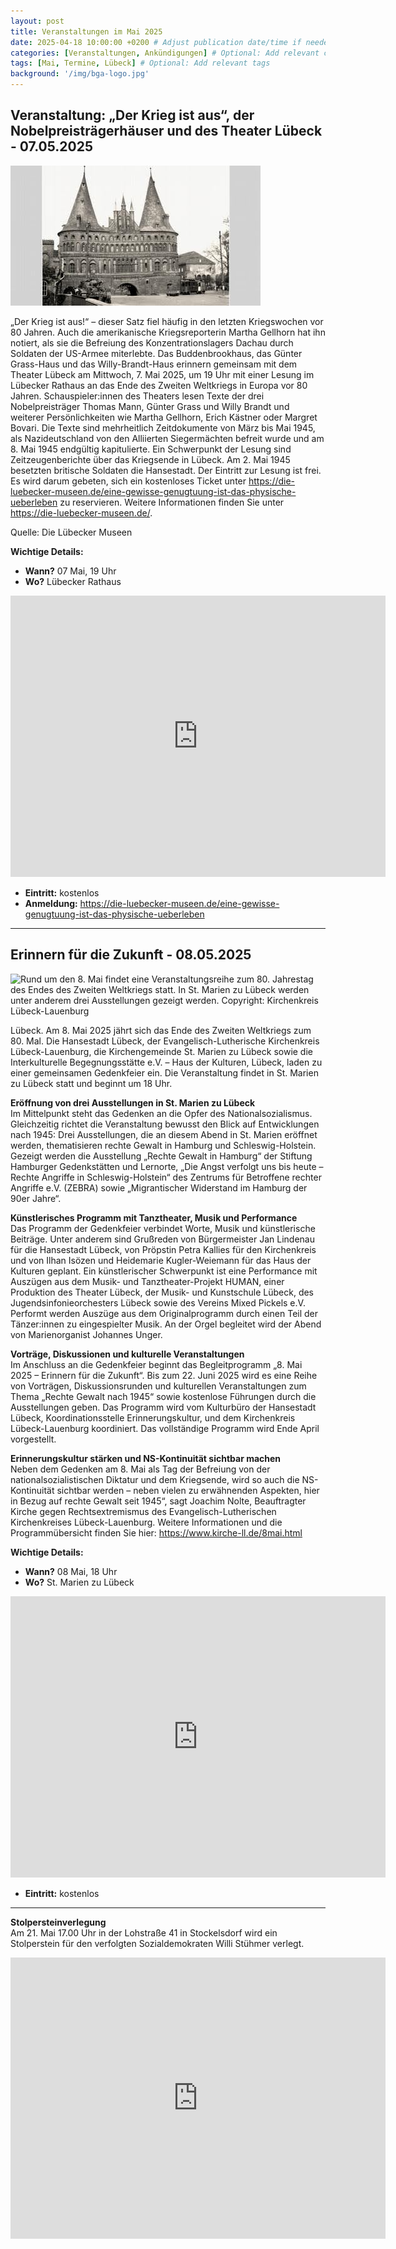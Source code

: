 ```yaml
---
layout: post
title: Veranstaltungen im Mai 2025
date: 2025-04-18 10:00:00 +0200 # Adjust publication date/time if needed
categories: [Veranstaltungen, Ankündigungen] # Optional: Add relevant categories
tags: [Mai, Termine, Lübeck] # Optional: Add relevant tags
background: '/img/bga-logo.jpg'
---
```


## Veranstaltung: „Der Krieg ist aus“, der Nobelpreisträgerhäuser und des Theater Lübeck - 07.05.2025

![Britische Panzerfahrzeuge vor dem Holstentor (Copyright IWM)](/img/posts/holstentor_panzer.jpg)

„Der Krieg ist aus!“ – dieser Satz fiel häufig in den letzten Kriegswochen vor 80 Jahren. 
Auch die amerikanische Kriegsreporterin Martha Gellhorn hat ihn notiert, als sie die Befreiung des Konzentrationslagers Dachau durch Soldaten der US-Armee miterlebte.
Das Buddenbrookhaus, das Günter Grass-Haus und das Willy-Brandt-Haus erinnern gemeinsam mit dem Theater Lübeck am Mittwoch, 7. Mai 2025, um 19 Uhr mit einer Lesung im Lübecker Rathaus an das Ende des Zweiten Weltkriegs in Europa vor 80 Jahren. 
Schauspieler:innen des Theaters lesen Texte der drei Nobelpreisträger Thomas Mann, Günter Grass und Willy Brandt und weiterer Persönlichkeiten wie Martha Gellhorn, Erich Kästner oder Margret Bovari. 
Die Texte sind mehrheitlich Zeitdokumente von März bis Mai 1945, als Nazideutschland von den Alliierten Siegermächten befreit wurde und am 8. Mai 1945 endgültig kapitulierte. 
Ein Schwerpunkt der Lesung sind Zeitzeugenberichte über das Kriegsende in Lübeck. 
Am 2. Mai 1945 besetzten britische Soldaten die Hansestadt.
Der Eintritt zur Lesung ist frei. Es wird darum gebeten, sich ein kostenloses Ticket unter https://die-luebecker-museen.de/eine-gewisse-genugtuung-ist-das-physische-ueberleben zu reservieren.
Weitere Informationen finden Sie unter https://die-luebecker-museen.de/.

Quelle: Die Lübecker Museen

**Wichtige Details:**
* **Wann?** 07 Mai, 19 Uhr
* **Wo?** Lübecker Rathaus

<iframe 
src="https://www.google.com/maps/embed?pb=!1m18!1m12!1m3!1d2352.658102578439!2d10.682855077074091!3d53.86672733565968!2m3!1f0!2f0!3f0!3m2!1i1024!2i768!4f13.1!3m3!1m2!1s0x47b20959dbfc1771%3A0xef8b62b98c0839a4!2sStadtverwaltung%20Hansestadt%20L%C3%BCbeck!5e0!3m2!1sen!2sde!4v1744996915133!5m2!1sen!2sde" 
width="600" 
height="450" 
style="border:0;" 
allowfullscreen="" 
loading="lazy" 
referrerpolicy="no-referrer-when-downgrade">
</iframe>

* **Eintritt:** kostenlos
* **Anmeldung:** https://die-luebecker-museen.de/eine-gewisse-genugtuung-ist-das-physische-ueberleben

---

## Erinnern für die Zukunft - 08.05.2025

![Rund um den 8. Mai findet eine Veranstaltungsreihe zum 80. Jahrestag des Endes des Zweiten Weltkriegs statt. In St. Marien zu Lübeck werden unter anderem drei Ausstellungen gezeigt werden. Copyright: Kirchenkreis Lübeck-Lauenburg
](/img/posts/erinnern_zukunft.jpg)

Lübeck. Am 8. Mai 2025 jährt sich das Ende des Zweiten Weltkriegs zum 80. Mal. 
Die Hansestadt Lübeck, der Evangelisch-Lutherische Kirchenkreis Lübeck-Lauenburg, die Kirchengemeinde St. Marien zu Lübeck sowie die Interkulturelle Begegnungsstätte e.V. – Haus der Kulturen, Lübeck, laden zu einer gemeinsamen Gedenkfeier ein. 
Die Veranstaltung findet in St. Marien zu Lübeck statt und beginnt um 18 Uhr.

**Eröffnung von drei Ausstellungen in St. Marien zu Lübeck**  
Im Mittelpunkt steht das Gedenken an die Opfer des Nationalsozialismus. 
Gleichzeitig richtet die Veranstaltung bewusst den Blick auf Entwicklungen nach 1945: Drei Ausstellungen, die an diesem Abend in St. Marien eröffnet werden, thematisieren rechte Gewalt in Hamburg und Schleswig-Holstein. 
Gezeigt werden die Ausstellung „Rechte Gewalt in Hamburg“ der Stiftung Hamburger Gedenkstätten und Lernorte, „Die Angst verfolgt uns bis heute – Rechte Angriffe in Schleswig-Holstein“ des Zentrums für Betroffene rechter Angriffe e.V. (ZEBRA) sowie „Migrantischer Widerstand im Hamburg der 90er Jahre“.

**Künstlerisches Programm mit Tanztheater, Musik und Performance**  
Das Programm der Gedenkfeier verbindet Worte, Musik und künstlerische Beiträge. 
Unter anderem sind Grußreden von Bürgermeister Jan Lindenau für die Hansestadt Lübeck, von Pröpstin Petra Kallies für den Kirchenkreis und von Ilhan Isözen und Heidemarie Kugler-Weiemann für das Haus der Kulturen geplant. 
Ein künstlerischer Schwerpunkt ist eine Performance mit Auszügen aus dem Musik- und Tanztheater-Projekt HUMAN, einer Produktion des Theater Lübeck, der Musik- und Kunstschule Lübeck, des Jugendsinfonieorchesters Lübeck sowie des Vereins Mixed Pickels e.V. Performt werden Auszüge aus dem Originalprogramm durch einen Teil der Tänzer:innen zu eingespielter Musik. 
An der Orgel begleitet wird der Abend von Marienorganist Johannes Unger. 

**Vorträge, Diskussionen und kulturelle Veranstaltungen**  
Im Anschluss an die Gedenkfeier beginnt das Begleitprogramm „8. Mai 2025 – Erinnern für die Zukunft“. 
Bis zum 22. Juni 2025 wird es eine Reihe von Vorträgen, Diskussionsrunden und kulturellen Veranstaltungen zum Thema „Rechte Gewalt nach 1945“ sowie kostenlose Führungen durch die Ausstellungen geben. 
Das Programm wird vom Kulturbüro der Hansestadt Lübeck, Koordinationsstelle Erinnerungskultur, und dem Kirchenkreis Lübeck-Lauenburg koordiniert. 
Das vollständige Programm wird Ende April vorgestellt. 

**Erinnerungskultur stärken und NS-Kontinuität sichtbar machen**  
Neben dem Gedenken am 8. Mai als Tag der Befreiung von der nationalsozialistischen Diktatur und dem Kriegsende, wird so auch die NS-Kontinuität sichtbar werden – neben vielen zu erwähnenden Aspekten, hier in Bezug auf rechte Gewalt seit 1945“, sagt Joachim Nolte, Beauftragter Kirche gegen Rechtsextremismus des Evangelisch-Lutherischen Kirchenkreises Lübeck-Lauenburg.
Weitere Informationen und die Programmübersicht finden Sie hier: https://www.kirche-ll.de/8mai.html

**Wichtige Details:**
* **Wann?** 08 Mai, 18 Uhr
* **Wo?** St. Marien zu Lübeck

<iframe 
src="https://www.google.com/maps/embed?pb=!1m18!1m12!1m3!1d2352.599735373698!2d10.682444777074156!3d53.8677651355815!2m3!1f0!2f0!3f0!3m2!1i1024!2i768!4f13.1!3m3!1m2!1s0x47b2095777c74667%3A0x9fbf61c75ede8ae7!2sMarienkirche!5e0!3m2!1sen!2sde!4v1744997437813!5m2!1sen!2sde" 
width="600" 
height="450" 
style="border:0;" 
allowfullscreen="" 
loading="lazy" 
referrerpolicy="no-referrer-when-downgrade">
</iframe>

* **Eintritt:** kostenlos

---

**Stolpersteinverlegung**  
Am 21. Mai 17.00 Uhr in der Lohstraße 41 in Stockelsdorf wird ein Stolperstein für den verfolgten Sozialdemokraten Willi Stühmer verlegt. 

<iframe src="https://www.google.com/maps/embed?pb=!1m18!1m12!1m3!1d4702.274397777625!2d10.648330177075382!3d53.89376533362311!2m3!1f0!2f0!3f0!3m2!1i1024!2i768!4f13.1!3m3!1m2!1s0x47b20c156df8efa9%3A0xef35e08ab2f25b7c!2sLohstra%C3%9Fe%2041%2C%2023617%20Stockelsdorf!5e0!3m2!1sen!2sde!4v1744997548564!5m2!1sen!2sde" 
width="600" 
height="450" 
style="border:0;" 
allowfullscreen="" 
loading="lazy" 
referrerpolicy="no-referrer-when-downgrade">
</iframe>
